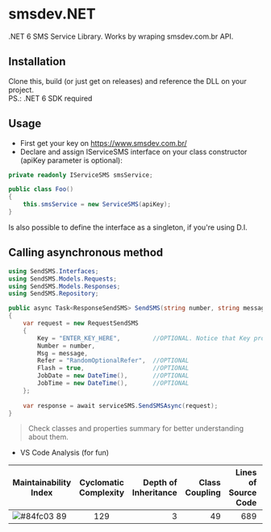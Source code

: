 # smsdev.NET

.NET 6 SMS Service Library. Works by wraping smsdev.com.br API.

## Installation
Clone this, build (or just get on releases) and reference the DLL on your project.<br>PS.: .NET 6 SDK required

## Usage
* First get your key on https://www.smsdev.com.br/<br>
* Declare and assign IServiceSMS interface on your class constructor (apiKey parameter is optional):
``` C#
private readonly IServiceSMS smsService;

public class Foo()
{
    this.smsService = new ServiceSMS(apiKey);
}
```
Is also possible to define the interface as a singleton, if you're using D.I.

## Calling asynchronous method
``` C#
using SendSMS.Interfaces;
using SendSMS.Models.Requests;
using SendSMS.Models.Responses;
using SendSMS.Repository;

public async Task<ResponseSendSMS> SendSMS(string number, string message)
{    
    var request = new RequestSendSMS
    {
        Key = "ENTER_KEY_HERE",         //OPTIONAL. Notice that Key property is only optional if you provide it on the ServiceSMS constructor
        Number = number,
        Msg = message,
        Refer = "RandomOptionalRefer",  //OPTIONAL
        Flash = true,                   //OPTIONAL
        JobDate = new DateTime(),       //OPTIONAL
        JobTime = new DateTime(),       //OPTIONAL
    };
    
    var response = await serviceSMS.SendSMSAsync(request);
}
```

> Check classes and properties summary for better understanding about them.<br>

* VS Code Analysis (for fun)

| Maintainability Index | Cyclomatic Complexity | Depth of Inheritance | Class Coupling | Lines of Source Code | Lines of Executable Code
| --------------------- |:---------------------:| --------------------:|---------------:|---------------------:|-------------------------:|
| ![#84fc03](https://via.placeholder.com/15/c5f015/000000?text=+)   89 | 129 | 3 | 49 | 689 | 179 |
